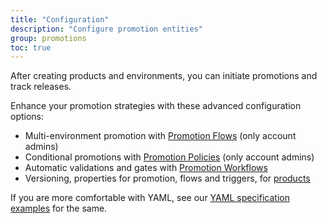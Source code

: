 ```yaml
---
title: "Configuration"
description: "Configure promotion entities"
group: promotions
toc: true
---
```


After creating products and environments, you can initiate promotions and track releases. 

Enhance your promotion strategies with these advanced configuration options:
* Multi-environment promotion with [Promotion Flows]({{site.baseurl}}/docs/promotions/configuration/promotion-flow/) (only account admins)
* Conditional promotions with [Promotion Policies]({{site.baseurl}}/docs/promotions/configuration/promotion-policy/) (only account admins)
* Automatic validations and gates with [Promotion Workflows]({{site.baseurl}}/docs/promotions/configuration/promotion-workflow/)
* Versioning, properties for promotion, flows and triggers, for [products]({{site.baseurl}}/docs/promotions/configuration/product-promotion-props/)

If you are more comfortable with YAML, see our [YAML specification examples]({{site.baseurl}}/docs/promotions/configuration/yaml/) for the same.
